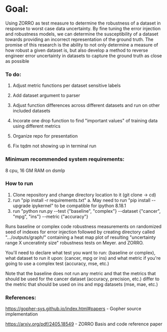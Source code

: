 # Goal:
Using ZORRO as test measure to determine the robustness of a dataset in response to worst case data uncertainty. By fine tuning the error injection and robustness models, we can determine the susceptibility of a dataset towards providing an incorrect representation of the ground truth. The promise of this research is the ability to not only determine a measure of how robust a given dataset is, but also develop a method to reverse engineer error uncertainty in datasets to capture the ground truth as close as possible


### To do:
1. Adjust metric functions per dataset sensitive labels

2. Add dataset argument to parser

3. Adjust function differences across different datasets and run on other included datasets

4. Incorate one drop function to find "important values" of training data using different metrics

5. Organize repo for presentation

6. Fix tqdm not showing up in terminal run



### Minimum recommended system requirements: 
8 cpu, 16 GM RAM on dsmlp

### How to run 
1. Clone repository and change directory location to it (git clone -> cd)
2. run "pip install -r requirements.txt"
       a. May need to run "pip install --upgrade ipykernel" to be compatible for ipython 8.18.1
3. run "python run.py --test {"baseline", "complex"} --dataset {"cancer", "mpg", "ins"} --metric {"accuracy"}

Runs baseline or complex code robustness measurements on randomized seed of indexes for error injection followed by creating directory called ".../outputs/graph/" containing a heat map plot of resulting "uncertainty range X unceratinty size" robustness tests on Meyer. and ZORRO.

You'll need to declare what test you want to run: (baseline or complex), what dataset to run it upon: (cancer, mpg or ins) and what metric if you're going to use a complex test (accuracy, mse, etc.)

Note that the baseline does not run any metric and that the metrics that should be used for the cancer dataset (accuracy, precision, etc.) differ to the metric that should be used on ins and mpg datasets (mse, mae, etc.)


### References:
https://gopher-sys.github.io/index.html#papers - Gopher source implementation

https://arxiv.org/pdf/2405.18549 - ZORRO Basis and code reference paper




